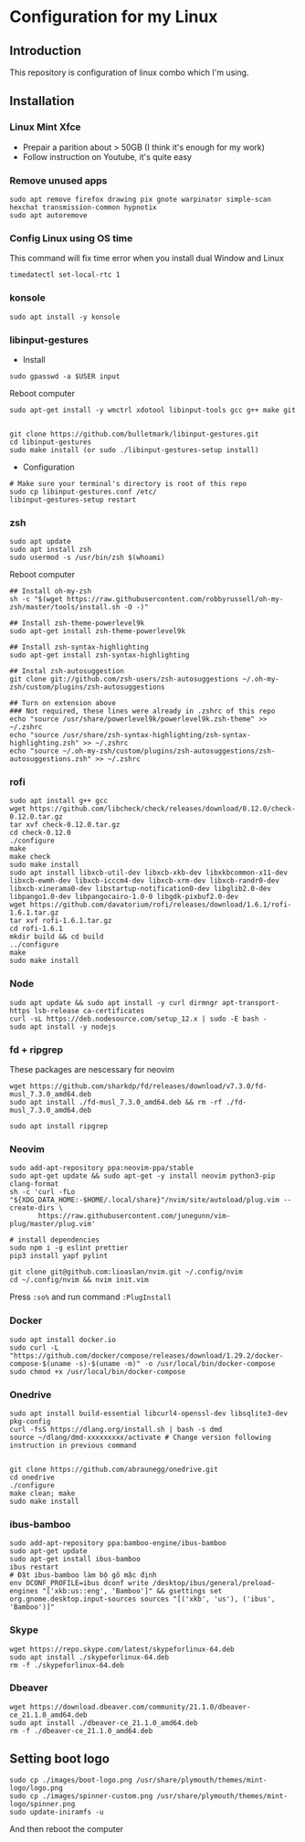 # Configuration for my Linux
## Introduction
This repository is configuration of linux combo which I'm using.
## Installation
### Linux Mint Xfce
* Prepair a parition about > 50GB (I think it's enough for my work)
* Follow instruction on Youtube, it's quite easy
### Remove unused apps
```
sudo apt remove firefox drawing pix gnote warpinator simple-scan hexchat transmission-common hypnotix
sudo apt autoremove
```
### Config Linux using OS time
This command will fix time error when you install dual Window and Linux
```
timedatectl set-local-rtc 1
```
### konsole
```
sudo apt install -y konsole
```
### libinput-gestures
* Install
```
sudo gpasswd -a $USER input
```
Reboot computer
```
sudo apt-get install -y wmctrl xdotool libinput-tools gcc g++ make git


git clone https://github.com/bulletmark/libinput-gestures.git
cd libinput-gestures
sudo make install (or sudo ./libinput-gestures-setup install)
```
* Configuration
```
# Make sure your terminal's directory is root of this repo
sudo cp libinput-gestures.conf /etc/
libinput-gestures-setup restart
```
### zsh
```
sudo apt update
sudo apt install zsh
sudo usermod -s /usr/bin/zsh $(whoami)
```
Reboot computer
```
## Install oh-my-zsh
sh -c "$(wget https://raw.githubusercontent.com/robbyrussell/oh-my-zsh/master/tools/install.sh -O -)"

## Install zsh-theme-powerlevel9k
sudo apt-get install zsh-theme-powerlevel9k

## Install zsh-syntax-highlighting
sudo apt-get install zsh-syntax-highlighting

## Instal zsh-autosuggestion
git clone git://github.com/zsh-users/zsh-autosuggestions ~/.oh-my-zsh/custom/plugins/zsh-autosuggestions

## Turn on extension above
### Not required, these lines were already in .zshrc of this repo
echo "source /usr/share/powerlevel9k/powerlevel9k.zsh-theme" >> ~/.zshrc
echo "source /usr/share/zsh-syntax-highlighting/zsh-syntax-highlighting.zsh" >> ~/.zshrc
echo "source ~/.oh-my-zsh/custom/plugins/zsh-autosuggestions/zsh-autosuggestions.zsh" >> ~/.zshrc
```

### rofi
```
sudo apt install g++ gcc
wget https://github.com/libcheck/check/releases/download/0.12.0/check-0.12.0.tar.gz
tar xvf check-0.12.0.tar.gz
cd check-0.12.0
./configure
make
make check
sudo make install
sudo apt install libxcb-util-dev libxcb-xkb-dev libxkbcommon-x11-dev libxcb-ewmh-dev libxcb-icccm4-dev libxcb-xrm-dev libxcb-randr0-dev libxcb-xinerama0-dev libstartup-notification0-dev libglib2.0-dev libpango1.0-dev libpangocairo-1.0-0 libgdk-pixbuf2.0-dev
wget https://github.com/davatorium/rofi/releases/download/1.6.1/rofi-1.6.1.tar.gz  
tar xvf rofi-1.6.1.tar.gz
cd rofi-1.6.1
mkdir build && cd build
../configure
make
sudo make install

```
### Node
```
sudo apt update && sudo apt install -y curl dirmngr apt-transport-https lsb-release ca-certificates
curl -sL https://deb.nodesource.com/setup_12.x | sudo -E bash -
sudo apt install -y nodejs
```
### fd + ripgrep
These packages are nescessary for neovim
```
wget https://github.com/sharkdp/fd/releases/download/v7.3.0/fd-musl_7.3.0_amd64.deb
sudo apt install ./fd-musl_7.3.0_amd64.deb && rm -rf ./fd-musl_7.3.0_amd64.deb

sudo apt install ripgrep
```
### Neovim
```
sudo add-apt-repository ppa:neovim-ppa/stable 
sudo apt-get update && sudo apt-get -y install neovim python3-pip clang-format
sh -c 'curl -fLo "${XDG_DATA_HOME:-$HOME/.local/share}"/nvim/site/autoload/plug.vim --create-dirs \
       https://raw.githubusercontent.com/junegunn/vim-plug/master/plug.vim'

# install dependencies
sudo npm i -g eslint prettier
pip3 install yapf pylint

git clone git@github.com:lioaslan/nvim.git ~/.config/nvim
cd ~/.config/nvim && nvim init.vim
```
Press `:so%` and run command `:PlugInstall`

### Docker
```
sudo apt install docker.io
sudo curl -L "https://github.com/docker/compose/releases/download/1.29.2/docker-compose-$(uname -s)-$(uname -m)" -o /usr/local/bin/docker-compose
sudo chmod +x /usr/local/bin/docker-compose
```

### Onedrive
```
sudo apt install build-essential libcurl4-openssl-dev libsqlite3-dev pkg-config
curl -fsS https://dlang.org/install.sh | bash -s dmd
source ~/dlang/dmd-xxxxxxxxx/activate # Change version following instruction in previous command


git clone https://github.com/abraunegg/onedrive.git
cd onedrive
./configure
make clean; make
sudo make install
```

### ibus-bamboo
```
sudo add-apt-repository ppa:bamboo-engine/ibus-bamboo
sudo apt-get update
sudo apt-get install ibus-bamboo
ibus restart
# Đặt ibus-bamboo làm bộ gõ mặc định
env DCONF_PROFILE=ibus dconf write /desktop/ibus/general/preload-engines "['xkb:us::eng', 'Bamboo']" && gsettings set org.gnome.desktop.input-sources sources "[('xkb', 'us'), ('ibus', 'Bamboo')]"
```
### Skype
```
wget https://repo.skype.com/latest/skypeforlinux-64.deb
sudo apt install ./skypeforlinux-64.deb
rm -f ./skypeforlinux-64.deb
```
### Dbeaver
```
wget https://download.dbeaver.com/community/21.1.0/dbeaver-ce_21.1.0_amd64.deb
sudo apt install ./dbeaver-ce_21.1.0_amd64.deb
rm -f ./dbeaver-ce_21.1.0_amd64.deb
```
## Setting boot logo
```
sudo cp ./images/boot-logo.png /usr/share/plymouth/themes/mint-logo/logo.png
sudo cp ./images/spinner-custom.png /usr/share/plymouth/themes/mint-logo/spinner.png
sudo update-iniramfs -u
```
And then reboot the computer
